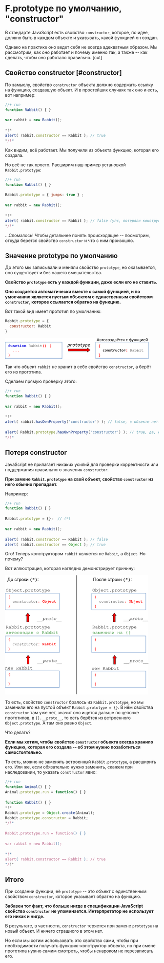 # F.prototype по умолчанию, "constructor"

В стандарте JavaScript есть свойство `constructor`, которое, по идее, должно быть в каждом объекте и указывать, какой функцией он создан. 

Однако на практике оно ведет себя не всегда адекватным образом. Мы рассмотрим, как оно работает и почему именно так, а также -- как сделать, чтобы оно работало правильно.
[cut]

## Свойство constructor [#constructor]

По замыслу, свойство `constructor` объекта должно содержать ссылку на функцию, создавшую объект. И в простейших случаях так оно и есть, вот например:

```js
//+ run
function Rabbit() { }

var rabbit = new Rabbit();

*!*
alert( rabbit.constructor == Rabbit ); // true
*/!*
```

Как видим, всё работает. Мы получили из объекта функцию, которая его создала.

Но всё не так просто. Расширим наш пример установкой `Rabbit.prototype`:

```js
//+ run
function Rabbit() { } 

Rabbit.prototype = { jumps: true } ; 

var rabbit = new Rabbit();

*!*
alert( rabbit.constructor == Rabbit ); // false (упс, потеряли конструктор!)
*/!*
```

...Сломалось! Чтобы детальнее понять происходящее -- посмотрим, откуда берется свойство `constructor` и что с ним произошло.

## Значение prototype по умолчанию

До этого мы записывали и меняли свойство `prototype`, но оказывается, оно существует и без нашего вмешательства.

**Свойство `prototype` есть у каждой функции, даже если его не ставить.**

**Оно создается автоматически вместе с самой функцией, и по умолчанию является пустым объектом с единственным свойством `constructor`, которое ссылается обратно на функцию.**

Вот такой вид имеет прототип по умолчанию:

```js
Rabbit.prototype = { 
  constructor: Rabbit
}
```

<img src="8.png">

Так что объект `rabbit` не хранит в себе свойство `constructor`, а берёт его из прототипа.

Сделаем прямую проверку этого:

```js
//+ run
function Rabbit() { }

var rabbit = new Rabbit();

*!*
alert( rabbit.hasOwnProperty('constructor') ); // false, в объекте нет!

alert( Rabbit.prototype.hasOwnProperty('constructor') ); // true, да, оно в прототипе
*/!*
```

## Потеря constructor 

JavaScript не прилагает никаких усилий для проверки корректности или поддержания правильного значения `constructor`.

**При замене `Rabbit.prototype` на свой объект, свойство `constructor` из него обычно пропадает.**

Например:

```js
//+ run
function Rabbit() { }

Rabbit.prototype = {};  // (*)

var rabbit = new Rabbit();

alert( rabbit.constructor == Rabbit ); // false
alert( rabbit.constructor == Object ); // true
```

Ого! Теперь конструктором `rabbit` является не `Rabbit`, а `Object`. Но почему?

Вот иллюстрация, которая наглядно демонстрирует причину:

<img src="9.png">

То есть, свойство `constructor` бралось из `Rabbit.prototype`, но мы заменили его на пустой объект `Rabbit.prototype = {}`. В нём свойства `constructor` там уже нет, значит оно ищется дальше по цепочке прототипов, в `{}.__proto__`, то есть  берётся из встроенного `Object.prototype`. А там оно равно `Object`.

Что делать?

**Если мы хотим, чтобы свойство `constructor` объекта всегда хранило функцию, которая его создала -- об этом нужно позаботиться самостоятельно.**

То есть, можно не заменять встроенный `Rabbit.prototype`, а расширить его. Или же, если обязательно нужно заменить, скажем при наследовании, то указать `constructor` явно:

```js
//+ run
function Animal() { }
Animal.prototype.run = function() { }

function Rabbit() { }
*!*
Rabbit.prototype = Object.create(Animal);
Rabbit.prototype.constructor = Rabbit;
*/!*

Rabbit.prototype.run = function() { }

var rabbit = new Rabbit();

*!*
alert( rabbit.constructor == Rabbit ); // true
*/!*
```

## Итого

При создании функции, её `prototype` -- это объект с единственным свойством `constructor`, которое указывает обратно на функцию.

**Забавен тот факт, что больше нигде в спецификации JavaScript свойство `constructor` не упоминается. Интерпретатор не использует его никак и нигде.** 

В результате, в частности, `constructor` теряется при замене `prototype` на новый объект. И ничего страшного в этом нет.

Но если мы хотим использовать это свойство сами, чтобы при необходимости получать функцию-конструктор объекта, но при смене прототипа нужно самим смотреть, чтобы ненароком не перезаписать его.


